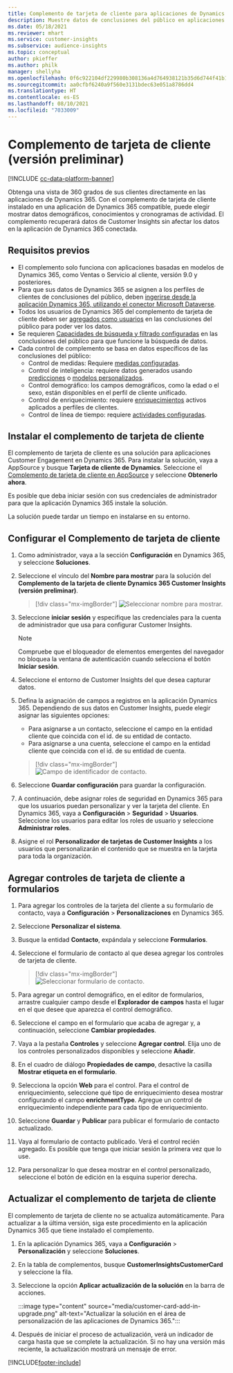 ```yaml
---
title: Complemento de tarjeta de cliente para aplicaciones de Dynamics 365
description: Muestre datos de conclusiones del público en aplicaciones de Dynamics 365 con este complemento.
ms.date: 05/18/2021
ms.reviewer: mhart
ms.service: customer-insights
ms.subservice: audience-insights
ms.topic: conceptual
author: pkieffer
ms.author: philk
manager: shellyha
ms.openlocfilehash: 0f6c922104df229980b308136a4d764938121b35d6d744f41b1530bdb5515e7f
ms.sourcegitcommit: aa0cfbf6240a9f560e3131bdec63e051a8786dd4
ms.translationtype: HT
ms.contentlocale: es-ES
ms.lasthandoff: 08/10/2021
ms.locfileid: "7033009"
---
```

# <a name="customer-card-add-in-preview"></a>Complemento de tarjeta de cliente (versión preliminar)

[!INCLUDE [cc-data-platform-banner](../includes/cc-data-platform-banner.md)]

Obtenga una vista de 360 grados de sus clientes directamente en las aplicaciones de Dynamics 365. Con el complemento de tarjeta de cliente instalado en una aplicación de Dynamics 365 compatible, puede elegir mostrar datos demográficos, conocimientos y cronogramas de actividad. El complemento recuperará datos de Customer Insights sin afectar los datos en la aplicación de Dynamics 365 conectada. 

## <a name="prerequisites"></a>Requisitos previos

- El complemento solo funciona con aplicaciones basadas en modelos de Dynamics 365, como Ventas o Servicio al cliente, versión 9.0 y posteriores.
- Para que sus datos de Dynamics 365 se asignen a los perfiles de clientes de conclusiones del público, deben [ingerirse desde la aplicación Dynamics 365, utilizando el conector Microsoft Dataverse](connect-power-query.md).
- Todos los usuarios de Dynamics 365 del complemento de tarjeta de cliente deben ser [agregados como usuarios](permissions.md) en las conclusiones del público para poder ver los datos.
- Se requieren [Capacidades de búsqueda y filtrado configuradas](search-filter-index.md) en las conclusiones del público para que funcione la búsqueda de datos.
- Cada control de complemento se basa en datos específicos de las conclusiones del público:
  - Control de medidas: Requiere [medidas configuradas](measures.md).
  - Control de inteligencia: requiere datos generados usando [predicciones](predictions.md) o [modelos personalizados](custom-models.md).
  - Control demográfico: los campos demográficos, como la edad o el sexo, están disponibles en el perfil de cliente unificado.
  - Control de enriquecimiento: requiere [enriquecimientos](enrichment-hub.md) activos aplicados a perfiles de clientes.
  - Control de línea de tiempo: requiere [actividades configuradas](activities.md).

## <a name="install-the-customer-card-add-in"></a>Instalar el complemento de tarjeta de cliente

El complemento de tarjeta de cliente es una solución para aplicaciones Customer Engagement en Dynamics 365. Para instalar la solución, vaya a AppSource y busque **Tarjeta de cliente de Dynamics**. Seleccione el [Complemento de tarjeta de cliente en AppSource](https://appsource.microsoft.com/product/dynamics-365/mscrm.dynamics_365_customer_insights_customer_card_addin?tab=Overview) y seleccione **Obtenerlo ahora**.

Es posible que deba iniciar sesión con sus credenciales de administrador para que la aplicación Dynamics 365 instale la solución.

La solución puede tardar un tiempo en instalarse en su entorno.

## <a name="configure-the-customer-card-add-in"></a>Configurar el Complemento de tarjeta de cliente

1. Como administrador, vaya a la sección **Configuración** en Dynamics 365, y seleccione **Soluciones**.

1. Seleccione el vínculo del **Nombre para mostrar** para la solución del **Complemento de la tarjeta de cliente Dynamics 365 Customer Insights (versión preliminar)**.

   > [!div class="mx-imgBorder"]
   > ![Seleccionar nombre para mostrar.](media/select-display-name.png "Seleccionar nombre para mostrar")

1. Seleccione **iniciar sesión** y especifique las credenciales para la cuenta de administrador que usa para configurar Customer Insights.

   > [!NOTE]
   > Compruebe que el bloqueador de elementos emergentes del navegador no bloquea la ventana de autenticación cuando selecciona el botón **Iniciar sesión**.

1. Seleccione el entorno de Customer Insights del que desea capturar datos.

1. Defina la asignación de campos a registros en la aplicación Dynamics 365. Dependiendo de sus datos en Customer Insights, puede elegir asignar las siguientes opciones:
   - Para asignarse a un contacto, seleccione el campo en la entidad cliente que coincida con el id. de su entidad de contacto.
   - Para asignarse a una cuenta, seleccione el campo en la entidad cliente que coincida con el id. de su entidad de cuenta.

   > [!div class="mx-imgBorder"]
   > ![Campo de identificador de contacto.](media/contact-id-field.png "Campo de identificador de contacto")

1. Seleccione **Guardar configuración** para guardar la configuración.

1. A continuación, debe asignar roles de seguridad en Dynamics 365 para que los usuarios puedan personalizar y ver la tarjeta del cliente. En Dynamics 365, vaya a **Configuración** > **Seguridad** > **Usuarios**. Seleccione los usuarios para editar los roles de usuario y seleccione **Administrar roles**.

1. Asigne el rol **Personalizador de tarjetas de Customer Insights** a los usuarios que personalizarán el contenido que se muestra en la tarjeta para toda la organización.

## <a name="add-customer-card-controls-to-forms"></a>Agregar controles de tarjeta de cliente a formularios
  
1. Para agregar los controles de la tarjeta del cliente a su formulario de contacto, vaya a **Configuración** > **Personalizaciones** en Dynamics 365.

1. Seleccione **Personalizar el sistema**.

1. Busque la entidad **Contacto**, expándala y seleccione **Formularios**.

1. Seleccione el formulario de contacto al que desea agregar los controles de tarjeta de cliente.

    > [!div class="mx-imgBorder"]
    > ![Seleccionar formulario de contacto.](media/contact-active-forms.png "Seleccionar formulario de contacto")

1. Para agregar un control demográfico, en el editor de formularios, arrastre cualquier campo desde el **Explorador de campos** hasta el lugar en el que desee que aparezca el control demográfico.

1. Seleccione el campo en el formulario que acaba de agregar y, a continuación, seleccione **Cambiar propiedades**.

1. Vaya a la pestaña **Controles** y seleccione **Agregar control**. Elija uno de los controles personalizados disponibles y seleccione **Añadir**.

1. En el cuadro de diálogo **Propiedades de campo**, desactive la casilla **Mostrar etiqueta en el formulario**.

1. Selecciona la opción **Web** para el control. Para el control de enriquecimiento, seleccione qué tipo de enriquecimiento desea mostrar configurando el campo **enrichmentType**. Agregue un control de enriquecimiento independiente para cada tipo de enriquecimiento.

1. Seleccione **Guardar** y **Publicar** para publicar el formulario de contacto actualizado.

1. Vaya al formulario de contacto publicado. Verá el control recién agregado. Es posible que tenga que iniciar sesión la primera vez que lo use.

1. Para personalizar lo que desea mostrar en el control personalizado, seleccione el botón de edición en la esquina superior derecha.

## <a name="upgrade-customer-card-add-in"></a>Actualizar el complemento de tarjeta de cliente
El complemento de tarjeta de cliente no se actualiza automáticamente. Para actualizar a la última versión, siga este procedimiento en la aplicación Dynamics 365 que tiene instalado el complemento.

1. En la aplicación Dynamics 365, vaya a **Configuración** > **Personalización** y seleccione **Soluciones**.

1. En la tabla de complementos, busque **CustomerInsightsCustomerCard** y seleccione la fila.

1. Seleccione la opción **Aplicar actualización de la solución** en la barra de acciones.

   :::image type="content" source="media/customer-card-add-in-upgrade.png" alt-text="Actualizar la solución en el área de personalización de las aplicaciones de Dynamics 365.":::

1. Después de iniciar el proceso de actualización, verá un indicador de carga hasta que se complete la actualización. Si no hay una versión más reciente, la actualización mostrará un mensaje de error.


[!INCLUDE[footer-include](../includes/footer-banner.md)]
